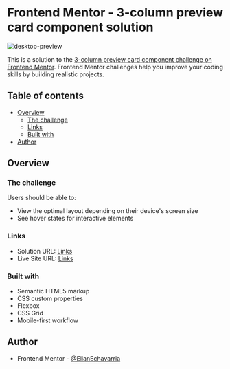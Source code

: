 # Frontend Mentor - 3-column preview card component solution

![desktop-preview](https://github.com/user-attachments/assets/9b7bf3a9-f648-4267-83b7-210f156f5954)

This is a solution to the [3-column preview card component challenge on Frontend Mentor](https://www.frontendmentor.io/challenges/3column-preview-card-component-pH92eAR2-). Frontend Mentor challenges help you improve your coding skills by building realistic projects. 

## Table of contents

- [Overview](#overview)
  - [The challenge](#the-challenge)
  - [Links](#links)
  - [Built with](#built-with)
- [Author](#author)


## Overview

### The challenge

Users should be able to:

- View the optimal layout depending on their device's screen size
- See hover states for interactive elements


### Links

- Solution URL: [Links](https://www.frontendmentor.io/solutions/3-column-preview-e0jAve1Pe9)
- Live Site URL: [Links](https://elianechavarria.github.io/3-column-preview/)



### Built with

- Semantic HTML5 markup
- CSS custom properties
- Flexbox
- CSS Grid
- Mobile-first workflow



## Author

- Frontend Mentor - [@ElianEchavarria](https://www.frontendmentor.io/profile/ElianEchavarria)



